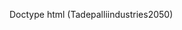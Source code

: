 Doctype html (Tadepalliindustries2050)

<!---
WheelFire0110/WheelFire0110 is a ✨ special ✨ repository because its `README.md` (this file) appears on your GitHub profile.
You can click the Preview link to take a look at your changes.
--->
